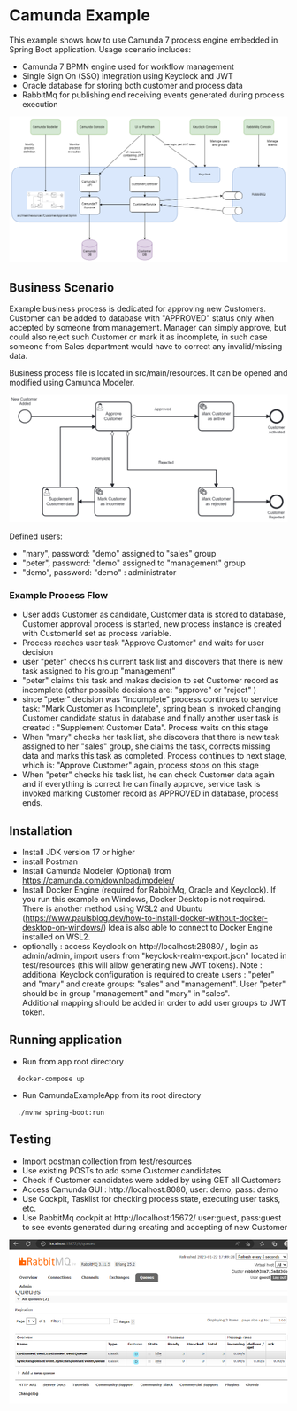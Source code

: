 # Camunda Example
This example shows how to use Camunda 7 process engine embedded in Spring Boot application.
Usage scenario includes:
- Camunda 7 BPMN engine used for workflow management
- Single Sign On (SSO) integration using Keyclock and JWT
- Oracle database for storing both customer and process data
- RabbitMq for publishing end receiving events generated during process execution

![Component Diagram](./img/Camunda7-Example-Strona-2.drawio.png "Component Diagram")


## Business Scenario
Example business process is dedicated for approving new Customers. 
Customer can be added to database with "APPROVED" status only when accepted by someone from management.
Manager can simply approve, but could also reject such Customer or mark it as incomplete,
in such case someone from Sales department would have to correct any invalid/missing data.   

Business process file is located in src/main/resources. It can be opened and modified using Camunda Modeler.


![Camunda Process](./img/CustomerApproval.png "Camunda Process")

Defined users:
- "mary", password: "demo" assigned to "sales" group
- "peter", password: "demo" assigned to "management" group
- "demo", password: "demo"  : administrator

### Example Process Flow
- User adds Customer as candidate, Customer data is stored to database, Customer approval process is started,
  new process instance is created with CustomerId set as process variable.
- Process reaches user task "Approve Customer" and waits for user decision
- user "peter" checks his current task list and discovers that there is new task assigned to his group "management"
- "peter" claims this task and makes decision to set Customer record as incomplete (other possible decisions are: "approve" or "reject" )
- since "peter" decision was "incomplete" process continues to service task: "Mark Customer as Incomplete",
   spring bean is invoked changing Customer candidate status in database 
   and finally another user task is created : "Supplement Customer Data". Process waits on this stage
- When "mary" checks her task list, she discovers that there is new task assigned to her "sales" group, 
  she claims the task, corrects missing data and marks this task as completed. Process continues to next stage,
  which is: "Approve Customer" again, process stops on this stage
- When "peter" checks his task list, he can check Customer data again and if everything is correct he can finally
  approve, service task is invoked marking Customer record as APPROVED in database, process ends.

## Installation
- Install JDK version 17 or higher
- install Postman
- Install Camunda Modeler (Optional) from https://camunda.com/download/modeler/
- Install Docker Engine (required for RabbitMq, Oracle and Keyclock). If you run this example on Windows, Docker Desktop is not required.
There is another method using WSL2 and Ubuntu (https://www.paulsblog.dev/how-to-install-docker-without-docker-desktop-on-windows/)
Idea is also able to connect to Docker Engine installed on WSL2.
- optionally : access Keyclock on http://localhost:28080/ , login as admin/admin, import users from
  "keyclock-realm-export.json" located in test/resources (this will allow generating new JWT tokens). 
   Note : additional Keyclock configuration is required to create users : "peter" and "mary"
   and create groups: "sales" and "management". User "peter" should be in group "management" and "mary" in "sales".  
   Additional mapping should be added in order to add user groups to JWT token.

## Running application
- Run from app root directory
```
  docker-compose up
```
- Run CamundaExampleApp from its root directory

```
  ./mvnw spring-boot:run
```

## Testing
- Import postman collection from test/resources
- Use existing POSTs to add some Customer candidates
- Check if Customer candidates were added by using GET all Customers
- Access Camunda GUI : http://localhost:8080, user: demo, pass: demo
- Use Cockpit, Tasklist for checking process state, executing user tasks, etc.
- Use RabbitMq cockpit at  http://localhost:15672/ user:guest, pass:guest to see events generated during creating and accepting of new Customer 

![RabbitMq](./img/RabbitMQ.png "RabbitMq")